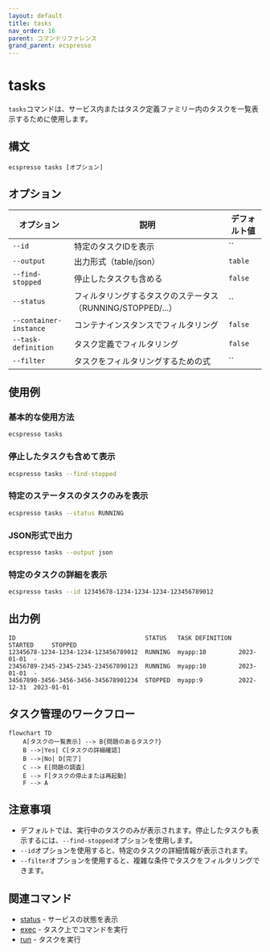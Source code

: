 ```yaml
---
layout: default
title: tasks
nav_order: 16
parent: コマンドリファレンス
grand_parent: ecspresso
---
```


# tasks

`tasks`コマンドは、サービス内またはタスク定義ファミリー内のタスクを一覧表示するために使用します。

## 構文

```
ecspresso tasks [オプション]
```

## オプション

| オプション | 説明 | デフォルト値 |
|------------|------|-------------|
| `--id` | 特定のタスクIDを表示 | `` |
| `--output` | 出力形式（table/json） | `table` |
| `--find-stopped` | 停止したタスクも含める | `false` |
| `--status` | フィルタリングするタスクのステータス（RUNNING/STOPPED/...） | `` |
| `--container-instance` | コンテナインスタンスでフィルタリング | `false` |
| `--task-definition` | タスク定義でフィルタリング | `false` |
| `--filter` | タスクをフィルタリングするための式 | `` |

## 使用例

### 基本的な使用方法

```bash
ecspresso tasks
```

### 停止したタスクも含めて表示

```bash
ecspresso tasks --find-stopped
```

### 特定のステータスのタスクのみを表示

```bash
ecspresso tasks --status RUNNING
```

### JSON形式で出力

```bash
ecspresso tasks --output json
```

### 特定のタスクの詳細を表示

```bash
ecspresso tasks --id 12345678-1234-1234-1234-123456789012
```

## 出力例

```
ID                                    STATUS   TASK DEFINITION   STARTED     STOPPED
12345678-1234-1234-1234-123456789012  RUNNING  myapp:10         2023-01-01  -
23456789-2345-2345-2345-234567890123  RUNNING  myapp:10         2023-01-01  -
34567890-3456-3456-3456-345678901234  STOPPED  myapp:9          2022-12-31  2023-01-01
```

## タスク管理のワークフロー

```mermaid
flowchart TD
    A[タスクの一覧表示] --> B{問題のあるタスク?}
    B -->|Yes| C[タスクの詳細確認]
    B -->|No| D[完了]
    C --> E[問題の調査]
    E --> F[タスクの停止または再起動]
    F --> A
```

## 注意事項

- デフォルトでは、実行中のタスクのみが表示されます。停止したタスクも表示するには、`--find-stopped`オプションを使用します。
- `--id`オプションを使用すると、特定のタスクの詳細情報が表示されます。
- `--filter`オプションを使用すると、複雑な条件でタスクをフィルタリングできます。

## 関連コマンド

- [status](./status.html) - サービスの状態を表示
- [exec](./exec.html) - タスク上でコマンドを実行
- [run](./run.html) - タスクを実行
